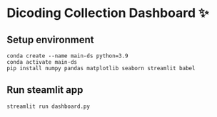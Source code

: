 # Dicoding Collection Dashboard ✨

## Setup environment
```
conda create --name main-ds python=3.9
conda activate main-ds
pip install numpy pandas matplotlib seaborn streamlit babel
```

## Run steamlit app
```
streamlit run dashboard.py
```